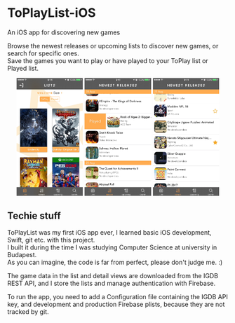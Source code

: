 # ToPlayList-iOS
An iOS app for discovering new games

Browse the newest releases or upcoming lists to discover new games, or search for specific ones.  
Save the games you want to play or have played to your ToPlay list or Played list.  

<p float="left" align="center">
  <img src="/doc/img/lists.png" width="30%"/>
  <img src="/doc/img/panning.png" width="30%"/> 
  <img src="/doc/img/stars.png" width="30%"/>
</p>

## Techie stuff
ToPlayList was my first iOS app ever, I learned basic iOS development, Swift, git etc. with this project.  
I built it during the time I was studying Computer Science at university in Budapest.  
As you can imagine, the code is far from perfect, please don't judge me. :)  

The game data in the list and detail views are downloaded from the IGDB REST API, and I store the lists and manage authentication with Firebase.  

To run the app, you need to add a Configuration file containing the IGDB API key, and development and production Firebase plists, because they are not tracked by git.

